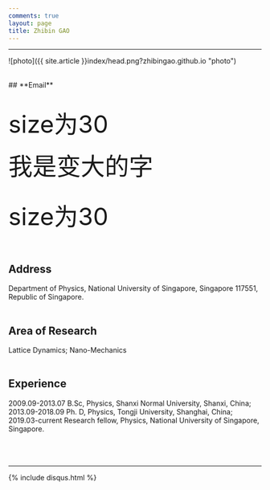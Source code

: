 ```yaml
---
comments: true
layout: page
title: Zhibin GAO
---
```

---

![photo]({{ site.article }}index/head.png?zhibingao.github.io "photo")

<br>
## **Email**
<zhibingao@outlook.com><br>
<zhibin.gao@nus.edu.sg><br>

<font size="30">size为30</font><br />

<font size=30>我是变大的字</font>

<p style="font-size:30px"></p>

<font size=30>size为30</font><br />


<br>

## **Address**
Department of Physics, National University of Singapore, Singapore 117551, 
Republic of Singapore.
<br><br>

## **Area of Research**
Lattice Dynamics; Nano-Mechanics
<br><br>

## **Experience**
2009.09-2013.07 B.Sc, Physics, Shanxi Normal University, Shanxi, China;<br> 
2013.09-2018.09 Ph. D, Physics, Tongji University, Shanghai, China;<br> 
2019.03-current Research fellow, Physics, National University of Singapore, Singapore.
<br><br><br><br>

---

{% include disqus.html %}
